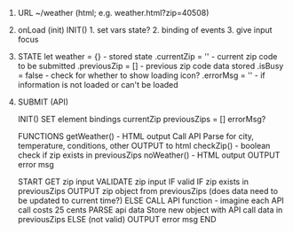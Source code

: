
1. URL ~/weather (html; e.g. weather.html?zip=40508)
2. onLoad (init)
    INIT()
        1. set vars state?
        2. binding of events
        3. give input focus
3. STATE
    let weather = {} - stored state
    .currentZip = '' - current zip code to be submitted
    .previousZip = [] - previous zip code data stored
    .isBusy = false - check for whether to show loading icon?
    .errorMsg = '' - if information is not loaded or can't be loaded
4. SUBMIT (API)

    INIT()
        SET element bindings
        currentZip
        previousZips = []
        errorMsg?

    FUNCTIONS
        getWeather() - HTML output
            Call API
            Parse for city, temperature, conditions, other
            OUTPUT to html
        checkZip()  - boolean
            check if zip exists in previousZips
        noWeather() - HTML output
            OUTPUT error msg
    
    START
        GET zip input
        VALIDATE zip input
            IF valid
                IF zip exists in previousZips
                    OUTPUT zip object from previousZips (does data need to be updated to current time?)
                ELSE
                    CALL API function - imagine each API call costs 25 cents
                    PARSE api data
                    Store new object with API call data in previousZips
            ELSE (not valid)
                OUTPUT error msg
    END
